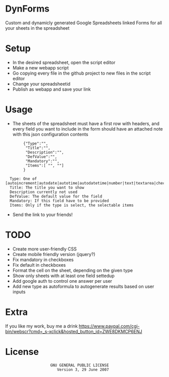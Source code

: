 DynForms
========

Custom and dynamicly generated Google Spreadsheets linked Forms for all your sheets in the spreadsheet


Setup
=====

- In the desired spreadsheet, open the script editor
- Make a new webapp script
- Go copying every file in the github project to new files in the script editor
- Change your spreadsheetid
- Publish as webapp and save your link


Usage
=====

- The sheets of the spreadsheet must have a first row with headers, and every field you want to include in the form should have an attached note with this json configuration contents
```
        {"Type":"", 
         "Title":"",
         "Description":"",
         "DefValue":"",
         "Mandatory":"",
         "Items":[ "", ""]
        }
  
  Type: One of [autoincrement|autodate|autotime|autodatetime|number|text|textarea|checkbox|date|time|select]
  Title: The title you want to show
  Description currently not used
  DefValue: The default value for the field
  Mandatory: If this field have to be provided
  Items: Only if the type is select, the selectable items
```

- Send the link to your friends!


TODO
====

- Create more user-friendly CSS
- Create mobile friendly version (jquery?)
- Fix mandatory in checkboxes
- Fix default in checkboxes
- Format the cell on the sheet, depending on the given type
- Show only sheets with at least one field settedup
- Add google auth to control one answer per user
- Add new type as autoformula to autogenerate results based on user inputs 

Extra
=====

If you like my work, buy me a drink https://www.paypal.com/cgi-bin/webscr?cmd=_s-xclick&hosted_button_id=ZWE8DKMCP6ENJ


License
=======
```
                    GNU GENERAL PUBLIC LICENSE
                       Version 3, 29 June 2007
```
